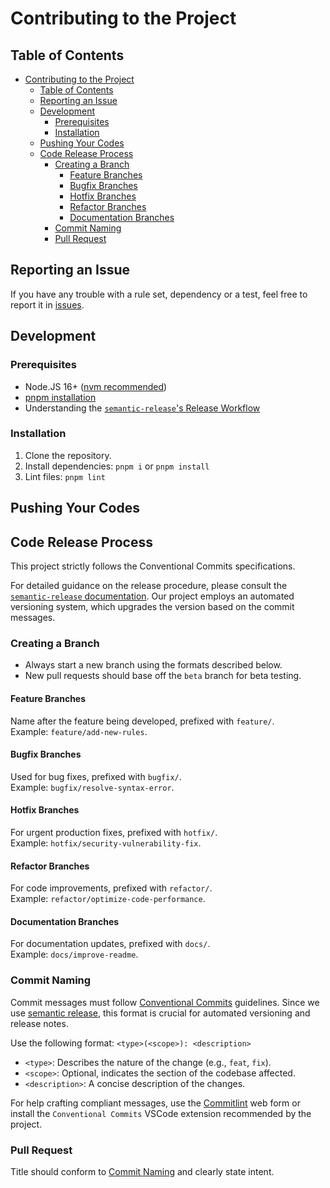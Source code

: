 # Contributing to the Project

## Table of Contents
- [Contributing to the Project](#contributing-to-the-project)
  - [Table of Contents](#table-of-contents)
  - [Reporting an Issue](#reporting-an-issue)
  - [Development](#development)
    - [Prerequisites](#prerequisites)
    - [Installation](#installation)
  - [Pushing Your Codes](#pushing-your-codes)
  - [Code Release Process](#code-release-process)
    - [Creating a Branch](#creating-a-branch)
      - [Feature Branches](#feature-branches)
      - [Bugfix Branches](#bugfix-branches)
      - [Hotfix Branches](#hotfix-branches)
      - [Refactor Branches](#refactor-branches)
      - [Documentation Branches](#documentation-branches)
    - [Commit Naming](#commit-naming)
    - [Pull Request](#pull-request)

## Reporting an Issue

If you have any trouble with a rule set, dependency or a test, feel free to
report it in [issues](https://github.com/useinsider/eslint-config/issues).

## Development

### Prerequisites

- Node.JS 16+ ([nvm recommended](https://github.com/nvm-sh/nvm#readme))
- [pnpm installation](https://pnpm.io/installation)
- Understanding the [`semantic-release`'s Release Workflow]

[`semantic-release`'s Release Workflow]: https://semantic-release.gitbook.io/semantic-release/recipes/release-workflow

### Installation

1. Clone the repository.
2. Install dependencies: `pnpm i` or `pnpm install`
3. Lint files: `pnpm lint`

## Pushing Your Codes

## Code Release Process

This project strictly follows the Conventional Commits specifications.

For detailed guidance on the release procedure, please consult the
[`semantic-release` documentation]. Our project employs an automated versioning
system, which upgrades the version based on the commit messages.


[`semantic-release` documentation]: https://semantic-release.gitbook.io/semantic-release/recipes/release-workflow/pre-releases

### Creating a Branch

- Always start a new branch using the formats described below.
- New pull requests should base off the `beta` branch for beta testing.

#### Feature Branches

Name after the feature being developed, prefixed with `feature/`.<br>
Example: `feature/add-new-rules`.

#### Bugfix Branches

Used for bug fixes, prefixed with `bugfix/`.<br>
Example: `bugfix/resolve-syntax-error`.

#### Hotfix Branches

For urgent production fixes, prefixed with `hotfix/`.<br>
Example: `hotfix/security-vulnerability-fix`.

#### Refactor Branches

For code improvements, prefixed with `refactor/`.<br>
Example: `refactor/optimize-code-performance`.

#### Documentation Branches

For documentation updates, prefixed with `docs/`.<br>
Example: `docs/improve-readme`.

### Commit Naming

Commit messages must follow [Conventional Commits] guidelines. Since we use
[semantic release], this format is crucial for automated versioning and release
notes.

Use the following format: `<type>(<scope>): <description>`
- `<type>`: Describes the nature of the change (e.g., `feat`, `fix`).
- `<scope>`: Optional, indicates the section of the codebase affected.
- `<description>`: A concise description of the changes.

For help crafting compliant messages, use the [Commitlint] web form or install
the `Conventional Commits` VSCode extension recommended by the project.

[Conventional Commits]: https://www.conventionalcommits.org/
[semantic release]: https://github.com/semantic-release/semantic-release
[Commitlint]: https://commitlint.io/

### Pull Request

Title should conform to [Commit Naming](#commit-naming) and clearly state intent.
